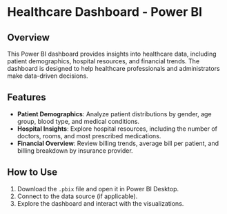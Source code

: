 # Healthcare Dashboard - Power BI

## Overview
This Power BI dashboard provides insights into healthcare data, including patient demographics, hospital resources, and financial trends. The dashboard is designed to help healthcare professionals and administrators make data-driven decisions.

## Features
- **Patient Demographics**: Analyze patient distributions by gender, age group, blood type, and medical conditions.
- **Hospital Insights**: Explore hospital resources, including the number of doctors, rooms, and most prescribed medications.
- **Financial Overview**: Review billing trends, average bill per patient, and billing breakdown by insurance provider.

## How to Use
1. Download the `.pbix` file and open it in Power BI Desktop.
2. Connect to the data source (if applicable).
3. Explore the dashboard and interact with the visualizations.
